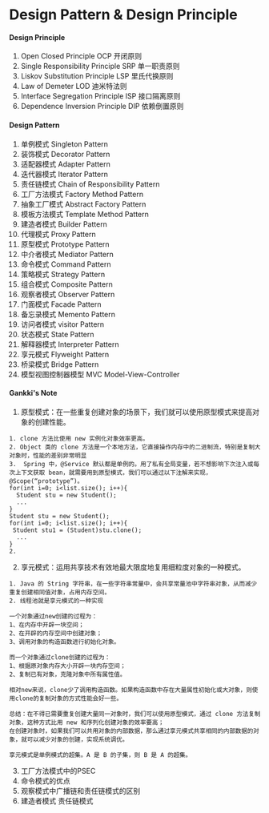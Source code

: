 # Design Pattern & Design Principle

#### Design Principle
1. Open Closed Principle OCP 开闭原则
2. Single Responsibility Principle SRP 单一职责原则
3. Liskov Substitution Principle LSP 里氏代换原则
4. Law of Demeter LOD 迪米特法则
5. Interface Segregation Principle ISP 接口隔离原则
6. Dependence Inversion Principle DIP 依赖倒置原则
#### Design Pattern
1. 单例模式 Singleton Pattern
2. 装饰模式 Decorator Pattern
3. 适配器模式 Adapter Pattern
4. 迭代器模式 Iterator Pattern
5. 责任链模式 Chain of Responsibility Pattern
6. 工厂方法模式 Factory Method Pattern
7. 抽象工厂模式 Abstract Factory Pattern
8. 模板方法模式 Template Method Pattern
9. 建造者模式 Builder Pattern
10. 代理模式 Proxy Pattern
11. 原型模式 Prototype Pattern
12. 中介者模式 Mediator Pattern
13. 命令模式 Command Pattern
14. 策略模式 Strategy Pattern
15. 组合模式 Composite Pattern
16. 观察者模式 Observer Pattern
17. 门面模式 Facade Pattern
18. 备忘录模式 Memento Pattern
19. 访问者模式 visitor Pattern
20. 状态模式 State Pattern
21. 解释器模式 Interpreter Pattern
22. 享元模式 Flyweight Pattern
23. 桥梁模式 Bridge Pattern
24. 模型视图控制器模型 MVC Model-View-Controller

#### Gankki's Note
1. 原型模式：在一些重复创建对象的场景下，我们就可以使用原型模式来提高对象的创建性能。
```
1. clone 方法比使用 new 实例化对象效率更高。
2. Object 类的 clone 方法是一个本地方法，它直接操作内存中的二进制流，特别是复制大对象时，性能的差别非常明显
3.  Spring 中，@Service 默认都是单例的。用了私有全局变量，若不想影响下次注入或每次上下文获取 bean，就需要用到原型模式，我们可以通过以下注解来实现，@Scope(“prototype”)。
for(int i=0; i<list.size(); i++){
  Student stu = new Student(); 
  ...
}
Student stu = new Student(); 
for(int i=0; i<list.size(); i++){
 Student stu1 = (Student)stu.clone();
  ...
}
2.

```
2. 享元模式：运用共享技术有效地最大限度地复用细粒度对象的一种模式。
```
1. Java 的 String 字符串，在一些字符串常量中，会共享常量池中字符串对象，从而减少重复创建相同值对象，占用内存空间。
2. 线程池就是享元模式的一种实现

一个对象通过new创建的过程为：
1、在内存中开辟一块空间；
2、在开辟的内存空间中创建对象；
3、调用对象的构造函数进行初始化对象。

而一个对象通过clone创建的过程为：
1、根据原对象内存大小开辟一块内存空间；
2、复制已有对象，克隆对象中所有属性值。

相对new来说，clone少了调用构造函数。如果构造函数中存在大量属性初始化或大对象，则使用clone的复制对象的方式性能会好一些。

总结：在不得已需要重复创建大量同一对象时，我们可以使用原型模式，通过 clone 方法复制对象，这种方式比用 new 和序列化创建对象的效率要高；
在创建对象时，如果我们可以共用对象的内部数据，那么通过享元模式共享相同的内部数据的对象，就可以减少对象的创建，实现系统调优。

享元模式是单例模式的超集。A 是 B 的子集，则 B 是 A 的超集。
```
3. 工厂方法模式中的PSEC
6. 命令模式的优点
7. 观察模式中广播链和责任链模式的区别
8. 建造者模式 责任链模式


